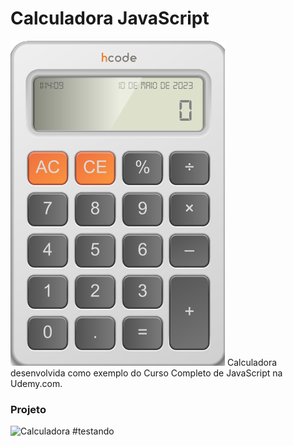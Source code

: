 # Calculadora JavaScript

![Hcode Treinamentos](https://github.com/ativacaoulamg/calculator/blob/main/calculator.png)
Calculadora desenvolvida como exemplo do Curso Completo de JavaScript na Udemy.com.

### Projeto
![Calculadora](https://firebasestorage.googleapis.com/v0/b/hcode-com-br.appspot.com/o/calculadora-hcode.jpg?alt=media&token=5406aa3f-b965-401c-9b4e-654609c78b33)
#testando

